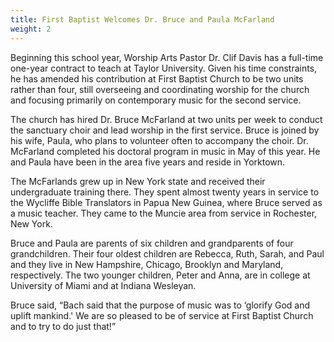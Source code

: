 ```yaml
---
title: First Baptist Welcomes Dr. Bruce and Paula McFarland
weight: 2
---
```


Beginning this school year, Worship Arts Pastor Dr. Clif Davis has a full-time one-year contract to teach at Taylor University. Given his time constraints, he has amended his contribution at First Baptist Church to be two units rather than four, still overseeing and coordinating worship for the church and focusing primarily on contemporary music for the second service.
 
The church has hired Dr. Bruce McFarland at two units per week to conduct the sanctuary choir and lead worship in the first service. Bruce is joined by his wife, Paula, who plans to volunteer often to accompany the choir. Dr. McFarland completed his doctoral program in music in May of this year. He and Paula have been in the area five years and reside in Yorktown.
 
The McFarlands grew up in New York state and received their undergraduate training there. They spent almost twenty years in service to the Wycliffe Bible Translators in Papua New Guinea, where Bruce served as a music teacher. They came to the Muncie area from service in Rochester, New York.
 
Bruce and Paula are parents of six children and grandparents of four grandchildren. Their four oldest children are Rebecca, Ruth, Sarah, and Paul and they live in New Hampshire, Chicago, Brooklyn and Maryland, respectively. The two younger children, Peter and Anna, are in college at University of Miami and at Indiana Wesleyan.
 
Bruce said, “Bach said that the purpose of music was to ‘glorify God and uplift mankind.'  We are so pleased to be of service at First Baptist Church and to try to do just that!”